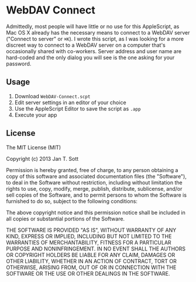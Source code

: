 # WebDAV Connect

Admittedly, most people will have little or no use for this AppleScript, as Mac OS X already has the necessary means to connect to a WebDAV server ("Connect to server" or `⌘K`). I wrote this script, as I was looking for a more discreet way to connect to a WebDAV server on a computer that's occasionally shared with co-workers. Server address and user name are hard-coded and the only dialog you will see is the one asking for your password.

## Usage

1. Download `WebDAV-Connect.scpt`
2. Edit server settings in an editor of your choice
3. Use the AppleScript Editor to save the script as `.app`
4. Execute your app

## License

The MIT License (MIT)

Copyright (c) 2013 Jan T. Sott

Permission is hereby granted, free of charge, to any person obtaining a copy
of this software and associated documentation files (the "Software"), to deal
in the Software without restriction, including without limitation the rights
to use, copy, modify, merge, publish, distribute, sublicense, and/or sell
copies of the Software, and to permit persons to whom the Software is
furnished to do so, subject to the following conditions:

The above copyright notice and this permission notice shall be included in
all copies or substantial portions of the Software.

THE SOFTWARE IS PROVIDED "AS IS", WITHOUT WARRANTY OF ANY KIND, EXPRESS OR
IMPLIED, INCLUDING BUT NOT LIMITED TO THE WARRANTIES OF MERCHANTABILITY,
FITNESS FOR A PARTICULAR PURPOSE AND NONINFRINGEMENT. IN NO EVENT SHALL THE
AUTHORS OR COPYRIGHT HOLDERS BE LIABLE FOR ANY CLAIM, DAMAGES OR OTHER
LIABILITY, WHETHER IN AN ACTION OF CONTRACT, TORT OR OTHERWISE, ARISING FROM,
OUT OF OR IN CONNECTION WITH THE SOFTWARE OR THE USE OR OTHER DEALINGS IN
THE SOFTWARE.
